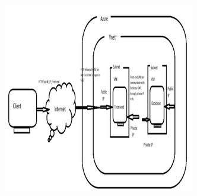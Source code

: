 <a href="" target="blank"><img align="center" src="https://github.com/alakeshthakuria/Cloud_practioner_Project_2/blob/main/project_architech_stage_initial.png" height="500" /></a>
